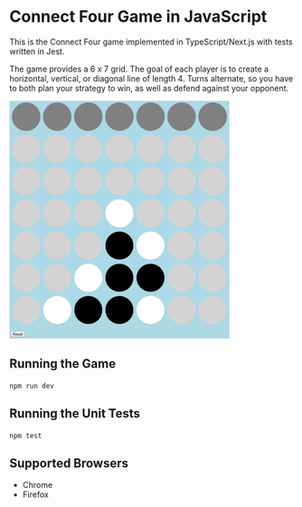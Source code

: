 ﻿# Connect Four Game in JavaScript

This is the Connect Four game implemented in TypeScript/Next.js with tests written in Jest.

The game provides a 6 x 7 grid. The goal of each player is to create a horizontal, vertical, or diagonal line of length 4. Turns alternate, so you have to both plan your strategy to win, as well as defend against your opponent.

![](GameScreenshot.png)

## Running the Game

```
npm run dev
```

## Running the Unit Tests

```
npm test
```

## Supported Browsers

- Chrome
- Firefox
